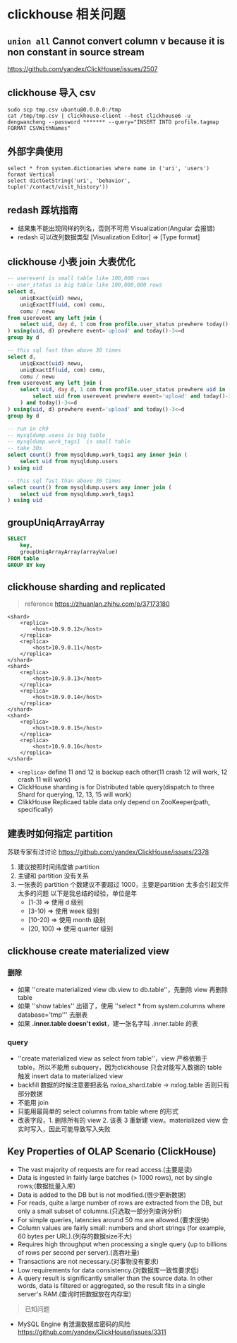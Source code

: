 # clickhouse 相关问题

## `union all` Cannot convert column v because it is non constant in source stream
https://github.com/yandex/ClickHouse/issues/2507

## clickhouse 导入 csv
```
sudo scp tmp.csv ubuntu@0.0.0.0:/tmp
cat /tmp/tmp.csv | clickhouse-client --host clickhouse6 -u dengwancheng --password ******* --query="INSERT INTO profile.tagmap FORMAT CSVWithNames"
```

## 外部字典使用
```
select * from system.dictionaries where name in ('uri', 'users') format Vertical
select dictGetString('uri', 'behavior', tuple('/contact/visit_history'))
```

## redash 踩坑指南
* 结果集不能出现同样的列名，否则不可用 Visualization(Angular 会报错)
* redash 可以改列数据类型 [Visualization Editor] ⇒ [Type format]

## clickhouse 小表 join 大表优化
```sql
-- userevent is small table like 100,000 rows
-- user_status is big table like 100,000,000 rows
select d,
    uniqExact(uid) newu,
    uniqExactIf(uid, com) comu,
    comu / newu
from userevent any left join (
    select uid, day d, 1 com from profile.user_status prewhere today()-3<=d
) using(uid, d) prewhere event='upload' and today()-3<=d
group by d

-- this sql fast than above 30 times
select d,
    uniqExact(uid) newu, 
    uniqExactIf(uid, com) comu,
    comu / newu
from userevent any left join (
    select uid, day d, 1 com from profile.user_status prewhere uid in (
        select uid from userevent prewhere event='upload' and today()-3<=d
    ) and today()-3<=d
) using(uid, d) prewhere event='upload' and today()-3<=d
group by d

-- run in ch9
-- mysqldump.usess is big table
-- mysqldump.work_tags1  is small table
-- take 30s
select count() from mysqldump.work_tags1 any inner join (
    select uid from mysqldump.users
) using uid

-- this sql fast than above 30 times
select count() from mysqldump.users any inner join (
    select uid from mysqldump.work_tags1
) using uid
```

## groupUniqArrayArray
```sql
SELECT 
    key, 
    groupUniqArrayArray(arrayValue)
FROM table 
GROUP BY key
```

## clickhouse sharding and replicated
> reference https://zhuanlan.zhihu.com/p/37173180
```
<shard>
    <replica>
        <host>10.9.0.12</host>
    </replica>
    <replica>
        <host>10.9.0.11</host>
    </replica>
</shard>
<shard>
    <replica>
        <host>10.9.0.13</host>
    </replica>
    <replica>
        <host>10.9.0.14</host>
    </replica>
</shard>
<shard>
    <replica>
        <host>10.9.0.15</host>
    </replica>
    <replica>
        <host>10.9.0.16</host>
    </replica>
</shard>
```
* `<replica>` define 11 and 12 is backup each other(11 crash 12 will work, 12 crash 11 will work)
* ClickHouse sharding is for Distributed table query(dispatch to three Shard for querying, 12, 13, 15 will work)
* ClikkHouse Replicaed table data only depend on ZooKeeper(path, specifically)

## 建表时如何指定 partition

苏联专家有过讨论 https://github.com/yandex/ClickHouse/issues/2378
1. 建议按照时间纬度做 partition
2. 主键和 partition 没有关系
3. 一张表的 partition 个数建议不要超过 1000，主要是partition 太多会引起文件太多的问题
以下是我总结的经验，单位是年
    * [1-3)      => 使用 d 级别
    * [3-10)     => 使用 week 级别
    * [10-20)    => 使用 month 级别
    * [20, 100)  => 使用 quarter 级别

## clickhouse create materialized view

### 删除
- 如果 ''create materialized view db.view to db.table''，先删除 view 再删除table
- 如果 ''show tables'' 出错了，使用 ''select * from system.columns where database='tmp''' 去删表
- 如果 **.inner.table doesn't exist**，建一张名字叫 .inner.table 的表

### query
- ''create materialized view as select from table''，view 严格依赖于 table，所以不能用 subquery，因为clickhouse 只会对能写入数据的 table 触发 insert data to materialized view
- backfill 数据的时候注意要把表名 nxloa_shard.table -> nxlog.table 否则只有部分数据
- 不能用 join
- 只能用最简单的 select columns from table where 的形式
- 改表字段，1. 删除所有的 view 2. 该表 3 重新建 view。materialized view 会实时写入，因此可能导致写入失败

## Key Properties of OLAP Scenario (ClickHouse)

* The vast majority of requests are for read access.(主要是读)
* Data is ingested in fairly large batches (> 1000 rows), not by single rows;(数据批量入库)
* Data is added to the DB but is not modified.(很少更新数据)
* For reads, quite a large number of rows are extracted from the DB, but only a small subset of columns.(只选取一部分列查询分析)
* For simple queries, latencies around 50 ms are allowed.(要求很快)
* Column values are fairly small: numbers and short strings (for example, 60 bytes per URL).(列存的数据size不大)
* Requires high throughput when processing a single query (up to billions of rows per second per server).(高吞吐量)
* Transactions are not necessary.(对事物没有要求)
* Low requirements for data consistency.(对数据库一致性要求低)
* A query result is significantly smaller than the source data. In other words, data is filtered or aggregated, so the result fits in a single server's RAM.(查询时把数据放在内存里)

> 已知问题
* MySQL Engine 有泄漏数据库密码的风险 https://github.com/yandex/ClickHouse/issues/3311
